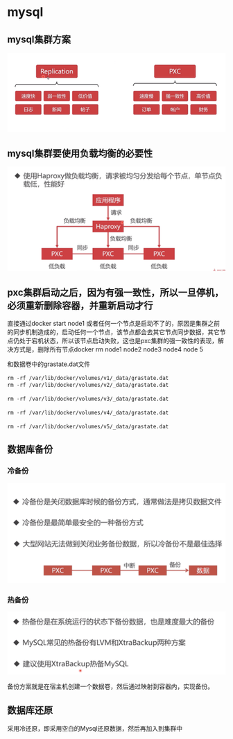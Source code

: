 # mysql

## mysql集群方案

![](/assets/devops/mysql/1.png)

## mysql集群要使用负载均衡的必要性

![](/assets/docker/mysql/2.png)

## pxc集群启动之后，因为有强一致性，所以一旦停机，必须重新删除容器，并重新启动才行

直接通过docker start node1 或者任何一个节点是启动不了的，原因是集群之前的同步机制造成的，启动任何一个节点，该节点都会去其它节点同步数据，其它节点仍处于宕机状态，所以该节点启动失败，这也是pxc集群的强一致性的表现，解决方式是，删除所有节点docker rm node1 node2 node3 node4 node 5

和数据卷中的grastate.dat文件

```
rm -rf /var/lib/docker/volumes/v1/_data/grastate.dat
rm -rf /var/lib/docker/volumes/v2/_data/grastate.dat

rm -rf /var/lib/docker/volumes/v3/_data/grastate.dat

rm -rf /var/lib/docker/volumes/v4/_data/grastate.dat

rm -rf /var/lib/docker/volumes/v5/_data/grastate.dat
```

## 数据库备份

### 冷备份

![](/assets/mysql/21.png)

### 热备份

![](/assets/mysql/22.png)

备份方案就是在宿主机创建一个数据卷，然后通过映射到容器内，实现备份。

## 数据库还原
采用冷还原，即采用空白的Mysql还原数据，然后再加入到集群中
